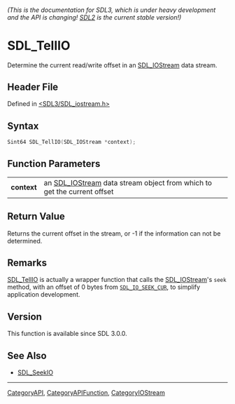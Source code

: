 ###### (This is the documentation for SDL3, which is under heavy development and the API is changing! [SDL2](https://wiki.libsdl.org/SDL2/) is the current stable version!)
# SDL_TellIO

Determine the current read/write offset in an [SDL_IOStream](SDL_IOStream) data stream.

## Header File

Defined in [<SDL3/SDL_iostream.h>](https://github.com/libsdl-org/SDL/blob/main/include/SDL3/SDL_iostream.h)

## Syntax

```c
Sint64 SDL_TellIO(SDL_IOStream *context);

```

## Function Parameters

|                 |                                                                                         |
| --------------- | --------------------------------------------------------------------------------------- |
| **context**     | an [SDL_IOStream](SDL_IOStream) data stream object from which to get the current offset |

## Return Value

Returns the current offset in the stream, or -1 if the information can not
be determined.

## Remarks

[SDL_TellIO](SDL_TellIO) is actually a wrapper function that calls the
[SDL_IOStream](SDL_IOStream)'s `seek` method, with an offset of 0 bytes
from [`SDL_IO_SEEK_CUR`](SDL_IO_SEEK_CUR), to simplify application
development.

## Version

This function is available since SDL 3.0.0.

## See Also

- [SDL_SeekIO](SDL_SeekIO)

----
[CategoryAPI](CategoryAPI), [CategoryAPIFunction](CategoryAPIFunction), [CategoryIOStream](CategoryIOStream)

